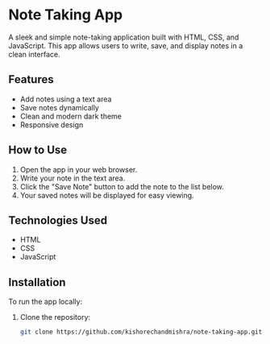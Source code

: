 # Note Taking App

A sleek and simple note-taking application built with HTML, CSS, and JavaScript. This app allows users to write, save, and display notes in a clean interface.

## Features

- Add notes using a text area
- Save notes dynamically
- Clean and modern dark theme
- Responsive design

## How to Use

1. Open the app in your web browser.
2. Write your note in the text area.
3. Click the "Save Note" button to add the note to the list below.
4. Your saved notes will be displayed for easy viewing.

## Technologies Used

- HTML
- CSS
- JavaScript

## Installation

To run the app locally:

1. Clone the repository:
   ```bash
   git clone https://github.com/kishorechandmishra/note-taking-app.git
